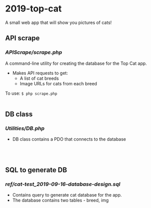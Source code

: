 # 2019-top-cat
A small web app that will show you pictures of cats!

## API scrape
### *APIScrape/scrape.php*

A command-line utility for creating the database for the Top Cat app.

* Makes API requests to get:
    * A list of cat breeds
    * Image URLs for cats from each breed

To use: 
`$ php scrape.php`
<br />
<br />

## DB class
### *Utilities/DB.php*

* DB class contains a PDO that connects to the database
<br />
<br />

## SQL to generate DB
### *ref/cat-test_2019-09-16-database-design.sql*

* Contains query to generate cat database for the app.
* The database contains two tables - breed, img
